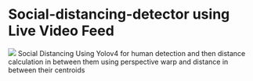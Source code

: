 # Social-distancing-detector using Live Video Feed
![](https://i.ibb.co/QMDp7dG/socialdistancing-7.gif)
Social Distancing Using Yolov4 for human detection and then distance calculation in between them using perspective warp and distance in between their centroids
